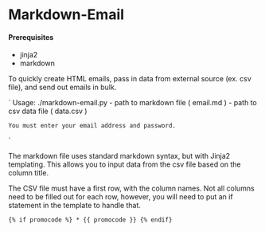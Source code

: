 Markdown-Email
==============

#### Prerequisites
* jinja2
* markdown

To quickly create HTML emails, pass in data from external source (ex. csv file), and send out emails in bulk. 

`
Usage: ./markdown-email.py <markdown file> <csv file>
    <markdown file> - path to markdown file ( email.md )
    <csv file> - path to csv data file ( data.csv )

    You must enter your email address and password.
`

The markdown file uses standard markdown syntax, but with Jinja2 templating. This allows you to input data from the csv file based on the column title.

The CSV file must have a first row, with the column names. Not all columns need to be filled out for each row, however, you will need to put an if statement in the template to handle that.

`{% if promocode %}
    * {{ promocode }}
{% endif}`
